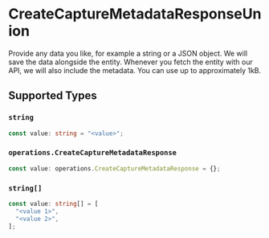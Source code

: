 # CreateCaptureMetadataResponseUnion

Provide any data you like, for example a string or a JSON object. We will save the data alongside the entity. Whenever
you fetch the entity with our API, we will also include the metadata. You can use up to approximately 1kB.


## Supported Types

### `string`

```typescript
const value: string = "<value>";
```

### `operations.CreateCaptureMetadataResponse`

```typescript
const value: operations.CreateCaptureMetadataResponse = {};
```

### `string[]`

```typescript
const value: string[] = [
  "<value 1>",
  "<value 2>",
];
```

